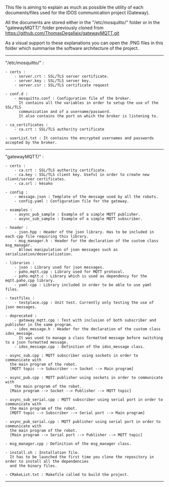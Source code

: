 This file is aiming to explain as much as possible the utility of each documents/files used for the IDOS communication project (Gateway).

All the documents are stored either in the "/etc/mosquitto/" folder or in the "gatewayMQTT/" folder previously cloned from https://github.com/ThomasDegallaix/gatewayMQTT.git


As a visual support to these explanations you can open the .PNG files in this folder which summarise the software architecture of the project.

*****************************************************************************************************************************************************************************

"/etc/mosquitto/" :

	- certs : 
		- server.crt : SSL/TLS server certificate.
		- server.key : SSL/TLS server key.
		- server.csr : SSL/TLS certificate request
	
	- conf.d :
		- mosquitto.conf : Configuration file of the broker. 
		  It contains all the variables in order to setup the use of the SSL/TLS
		  communication and of a username/password.
		  It also contains the port on which the broker is listening to.

	- ca_certificates : 
		- ca.crt : SSL/TLS authority certificate

	- userList.txt : It contains the encrypted usernames and passwords accepted by the broker.




******************************************************************************************************************************************************************************

"gatewayMQTT/" : 

	- certs :
		- ca.crt : SSL/TLS authority certificate.
		- ca.key : SSL/TLS client key. Useful in order to create new client/server certificates.
		- ca.srl : késako
	
	- config :
		- message.json : Template of the message used by all the robots.
		- config.yaml : Configuration file for the gateway.

	- examples :
		- async_pub_sample : Example of a simple MQTT publisher.
		- async_sub_sample : Example of a simple MQTT subscriber.

	- header :
		- json.hpp : Header of the json library. Has to be included in each cpp file requiring this library.
		- msg_manager.h : Header for the declaration of the custom class msg_manager. 
		  Allows manipulation of json messages such as serialization/deserialization.

	- libraries :
		- json : Library used for json messages.
		- paho.mqtt.cpp : Library used for MQTT protocol.
		- paho.mqtt.c : Library which is used as dependency for the mqtt.paho.cpp library.
		- yaml-cpp : Library included in order to be able to use yaml files.

	- testfiles :
		- testplace.cpp : Unit test. Currently only testing the use of json messages.

	- deprecated :
		- gateway_mqtt.cpp : Test with inclusion of both subscriber and publisher in the same program.
		- idos_message.h : Header for the declaration of the custom class idos_message.
		  It was used to manage a class formatted message before switching to a json formatted message.
		- idos_message.cpp : Definition of the idos_message class.

	- async_sub.cpp : MQTT subscriber using sockets in order to communicate with 
	  the main program of the robot. 
	  [MQTT topic --> Subscriber --> Socket --> Main program]

	- async_pub.cpp : MQTT publisher using sockets in order to communicate with 
		the main program of the robot. 
	  [Main program --> Socket --> Publisher --> MQTT topic]

	- async_sub_serial.cpp : MQTT subscriber using serial port in order to communicate with 
	  the main program of the robot. 
	  [MQTT topic --> Subscriber --> Serial port --> Main program]

	- async_pub_serial.cpp : MQTT publisher using serial port in order to communicate with 
	  the main program of the robot. 
	  [Main program --> Serial port --> Publisher --> MQTT topic]
	
	- msg_manager.cpp : Definition of the msg_manager class.

	- install.sh : Installation file. 
	  It has to be launched the first time you clone the repository in order to install all the dependencies 
	  and the binary files.

	- CMakeList.txt : Makefile called to build the project.

******************************************************************************************************************************************************************************

